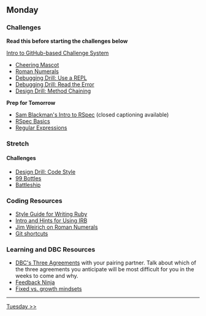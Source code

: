 ## Monday

### Challenges

**Read this before starting the challenges below**

[Intro to GitHub-based Challenge System](../resources/how_to_work_a_challenge.md)

- [Cheering Mascot](../../../../cheering-mascot-challenge)
- [Roman Numerals](../../../../roman-numerals-challenge)
- [Debugging Drill: Use a REPL](../../../../debugging-drill-use-a-repl-challenge)
- [Debugging Drill: Read the Error](../../../../debugging-drill-read-the-error-challenge)
- [Design Drill: Method Chaining](../../../../design-drill-method-chaining-challenge)

**Prep for Tomorrow**

- [Sam Blackman's Intro to RSpec](https://talks.devbootcamp.com/intro-to-rspec) (closed captioning available)
- [RSpec Basics](../readings/rspec/README.md)
- [Regular Expressions](../readings/regular-expressions/README.md)

### Stretch

#### Challenges

- [Design Drill: Code Style](../../../../design-drill-code-style-challenge)
- [99 Bottles](../../../../99-bottles-challenge)
- [Battleship](../../../../battleship-challenge)

### Coding Resources

- [Style Guide for Writing Ruby](https://github.com/airbnb/ruby)
- [Intro and Hints for Using IRB](http://www.rubyinside.com/irb-lets-bone-up-on-the-interactive-ruby-shell-1771.html)
- [Jim Weirich on Roman Numerals](https://www.youtube.com/watch?v=983zk0eqYLY)
- [Git shortcuts](https://github.com/ArslanBilal/Git-Cheat-Sheet)

### Learning and DBC Resources

- [DBC's Three Agreements](../resources/three-agreements.md) with your pairing partner. Talk about which of the three agreements you anticipate will be most difficult for you in the weeks to come and why.
- [Feedback Ninja](https://gist.github.com/sjBao/d48dbfc67cd47a04b1b5729f87fe7f6c)
- [Fixed vs. growth mindsets](http://qedfoundation.org/wp-content/uploads/2012/12/dweck_mindset.png)

---

[Tuesday >>](./tuesday.md)
